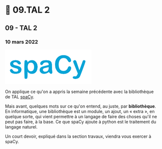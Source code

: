 # 📜 09.TAL 2

## 09 - TAL 2

### 10 mars 2022

![](../.gitbook/assets/spacy.png)

On applique ce qu'on a appris la semaine précédente avec la bibliothèque de TAL [spaCy](https://spacy.io).

Mais avant, quelques mots sur ce qu'on entend, au juste, par **bibliothèque**. En informatique, une bibliothèque est un module, un ajout, un « extra », en quelque sorte, qui vient permettre à un langage de faire des choses qu'il ne peut pas faire, à la base. Ce que spaCy ajoute à python est le traitement du langage naturel.

Un court devoir, expliqué dans la section travaux, viendra vous exercer à spaCy.
